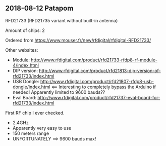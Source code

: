 ## 2018-08-12 Patapom

RFD21733   (RFD21735 variant without built-in antenna)

Amount of chips: 2

Ordered from https://www.mouser.fr/new/rfdigital/rfdigital-RFD21733/

Other websites:
* Module:			http://www.rfdigital.com/product/rfd21733-rfdp8-rf-module-4/index.html
* DIP version:	http://www.rfdigital.com/product/rfd21813-dip-version-of-rfd21733/index.html
* USB Dongle:		http://www.rfdigital.com/product/rfd21807-rfdp8-usb-dongle/index.html			<== Interesting to completely bypass the Arduino if needed! Apparently limited to 9600 bauds??
* Eval Board:		http://www.rfdigital.com/product/rfd21737-eval-board-for-rfd21733/index.html


First RF chip I ever checked.
* 2.4GHz
* Apparently very easy to use
* 150 meters range
* UNFORTUNATELY ==> 9600 bauds max!
